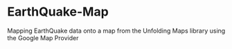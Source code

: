 # EarthQuake-Map
Mapping EarthQuake data onto a map from the Unfolding Maps library using the Google Map Provider
